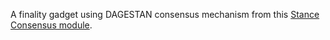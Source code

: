 A finality gadget using DAGESTAN consensus mechanism from this [Stance Consensus module](../../consensus/README.md).
